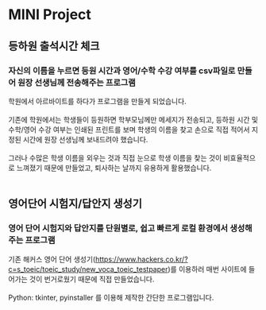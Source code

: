 # MINI Project
## 등하원 출석시간 체크
### 자신의 이름을 누르면 등원 시간과 영어/수학 수강 여부를 csv파일로 만들어 원장 선생님께 전송해주는 프로그램
학원에서 아르바이트를 하다가 프로그램을 만들게 되었습니다.
<br><br>기존에 학원에서는 학생들이 등원하면 학부모님께만 메세지가 전송되고, 등하원 시간 및 수학/영어 수강 여부는 인쇄된 프린트를 보며 학생의 이름을 찾고 손으로 직접 적어서 지정된 시간에 원장 선생님께 보내드려야 했습니다.
<br><br>그러나 수많은 학생 이름을 외우는 것과 직접 눈으로 학생 이름을 찾는 것이 비효율적으로 느껴졌기 때문에 만들었고, 퇴사하는 날까지 유용하게 활용했습니다.
<br><br>
## 영어단어 시험지/답안지 생성기
### 영어 단어 시험지와 답안지를 단원별로, 쉽고 빠르게 로컬 환경에서 생성해주는 프로그램
기존 해커스 영어 단어 생성기(https://www.hackers.co.kr/?c=s_toeic/toeic_study/new_voca_toeic_testpaper)를 이용하러 매번 사이트에 들어가는 것이 번거로웠기 때문에 직접 만들었습니다.
<br><br> Python: tkinter, pyinstaller 를 이용해 제작한 간단한 프로그램입니다.
